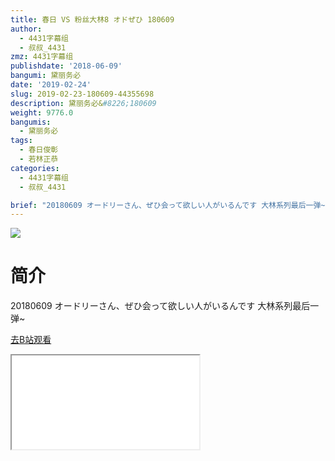```yaml
---
title: 春日 VS 粉丝大林8 オドぜひ 180609
author:
  - 4431字幕组
  - 叔叔_4431
zmz: 4431字幕组
publishdate: '2018-06-09'
bangumi: 黛丽务必
date: '2019-02-24'
slug: 2019-02-23-180609-44355698
description: 黛丽务必&#8226;180609
weight: 9776.0
bangumis:
  - 黛丽务必
tags:
  - 春日俊彰
  - 若林正恭
categories:
  - 4431字幕组
  - 叔叔_4431

brief: "20180609 オードリーさん、ぜひ会って欲しい人がいるんです 大林系列最后一弹~"
---
```

![](https://i.imgur.com/735ktUo.jpg)
# 简介  
20180609 オードリーさん、ぜひ会って欲しい人がいるんです
大林系列最后一弹~  

[去B站观看](https://www.bilibili.com/video/av44355698/)
<div class ="resp-container"><iframe class="testiframe" src="//player.bilibili.com/player.html?aid=44355698"", scrolling="no", allowfullscreen="true" > </iframe></div> 

